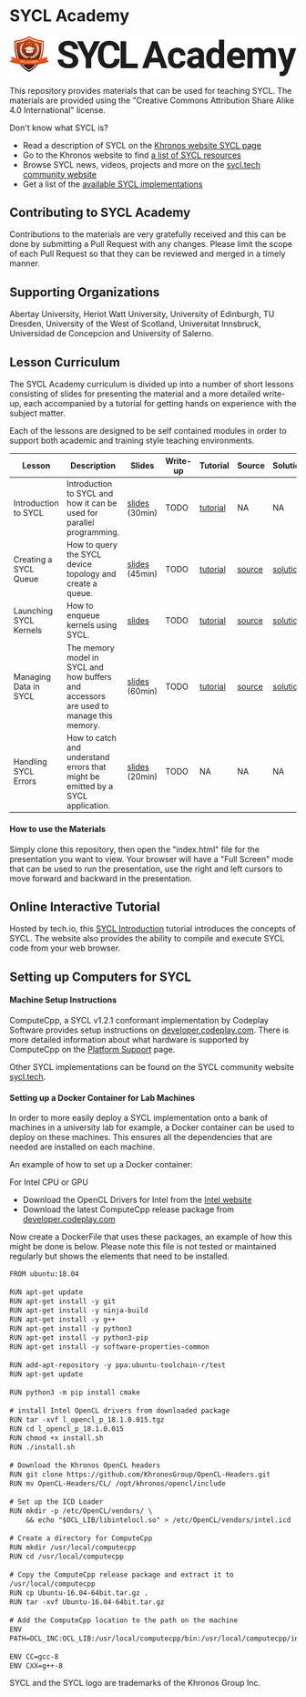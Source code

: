 # SYCL Academy

![SYCL Academy](sycl_academy.png "SYCL Academy")

This repository provides materials that can be used for teaching SYCL. The materials are provided using the "Creative Commons Attribution Share Alike 4.0 International" license.

Don't know what SYCL is?

*  Read a description of SYCL on the [Khronos website SYCL page](https://www.khronos.org/sycl/)
*  Go to the Khronos website to find [a list of SYCL resources](https://www.khronos.org/sycl/resources)
*  Browse SYCL news, videos, projects and more on the [sycl.tech community website](https://sycl.tech/)
*  Get a list of the [available SYCL implementations](https://sycl.tech/#get-sycl)

## Contributing to SYCL Academy

Contributions to the materials are very gratefully received and this can be done by submitting a Pull Request with any changes. Please limit the scope of each Pull Request so that they can be reviewed and merged in a timely manner.

## Supporting Organizations

Abertay University, Heriot Watt University, University of Edinburgh, TU Dresden, University of the West of Scotland, Universitat Innsbruck, Universidad de Concepcion and University of Salerno.

## Lesson Curriculum

The SYCL Academy curriculum is divided up into a number of short lessons consisting of slides for presenting the material and a more detailed write-up,
each accompanied by a tutorial for getting hands on experience with the subject matter.

Each of the lessons are designed to be self contained modules in order to support both academic and training style teaching environments.

| Lesson | Description | Slides | Write-up | Tutorial | Source | Solution |
|--------|-------------|--------|----------|----------|--------|----------|
| Introduction to SYCL | Introduction to SYCL and how it can be used for parallel programming. | [slides][lesson-1-slides] (30min) | TODO | [tutorial][lesson-1-tutorial] | NA | NA |
| Creating a SYCL Queue | How to query the SYCL device topology and create a queue. | [slides][lesson-2-slides] (45min) | TODO | [tutorial][lesson-2-tutorial] | [source][lesson-2-source] | [solution][lesson-2-solution] |
| Launching SYCL Kernels | How to enqueue kernels using SYCL. | [slides][lesson-3-slides] | TODO | [tutorial][lesson-3-tutorial] | [source][lesson-3-source] | [solution][lesson-3-solution] |
| Managing Data in SYCL | The memory model in SYCL and how buffers and accessors are used to manage this memory. | [slides][lesson-4-slides] (60min) | TODO | [tutorial][lesson-4-tutorial] | [source][lesson-4-source] | [solution][lesson-4-solution] |
| Handling SYCL Errors | How to catch and understand errors that might be emitted by a SYCL application. | [slides][lesson-5-slides] (20min) | TODO | NA | NA | NA |

#### How to use the Materials

Simply clone this repository, then open the "index.html" file for the presentation you want to view. Your browser will have a "Full Screen" mode that can be used to run the presentation, use the right and left cursors to move forward and backward in the presentation.

## Online Interactive Tutorial

Hosted by tech.io, this [SYCL Introduction](https://tech.io/playgrounds/48226/introduction-to-sycl/introduction-to-sycl-2) tutorial introduces the concepts of SYCL. The website also provides the ability to compile and execute SYCL code from your web browser.

## Setting up Computers for SYCL

#### Machine Setup Instructions

ComputeCpp, a SYCL v1.2.1 conformant implementation by Codeplay Software provides setup instructions on [developer.codeplay.com](https://developer.codeplay.com). There is more detailed information about what hardware is supported by ComputeCpp on the [Platform Support](https://developer.codeplay.com/products/computecpp/ce/guides/platform-support) page.

Other SYCL implementations can be found on the SYCL community website [sycl.tech](https://sycl.tech).

#### Setting up a Docker Container for Lab Machines

In order to more easily deploy a SYCL implementation onto a bank of machines in a university lab for example, a Docker container can be used to deploy on these machines. This ensures all the dependencies that are needed are installed on each machine.

An example of how to set up a Docker container:

For Intel CPU or GPU
* Download the OpenCL Drivers for Intel from the [Intel website](https://software.intel.com/en-us/articles/opencl-drivers)
* Download the latest ComputeCpp release package from [developer.codeplay.com](https://developer.codeplay.com)

Now create a DockerFile that uses these packages, an example of how this might be done is below. Please note this file is not tested or maintained regularly but shows the elements that need to be installed.

```
FROM ubuntu:18.04

RUN apt-get update
RUN apt-get install -y git
RUN apt-get install -y ninja-build
RUN apt-get install -y g++
RUN apt-get install -y python3
RUN apt-get install -y python3-pip
RUN apt-get install -y software-properties-common

RUN add-apt-repository -y ppa:ubuntu-toolchain-r/test
RUN apt-get update

RUN python3 -m pip install cmake

# install Intel OpenCL drivers from downloaded package
RUN tar -xvf l_opencl_p_18.1.0.015.tgz
RUN cd l_opencl_p_18.1.0.015
RUN chmod +x install.sh
RUN ./install.sh

# Download the Khronos OpenCL headers
RUN git clone https://github.com/KhronosGroup/OpenCL-Headers.git
RUN mv OpenCL-Headers/CL/ /opt/khronos/opencl/include

# Set up the ICD Loader
RUN mkdir -p /etc/OpenCL/vendors/ \
    && echo "$OCL_LIB/libintelocl.so" > /etc/OpenCL/vendors/intel.icd

# Create a directory for ComputeCpp
RUN mkdir /usr/local/computecpp
RUN cd /usr/local/computecpp

# Copy the ComputeCpp release package and extract it to /usr/local/computecpp
RUN cp Ubuntu-16.04-64bit.tar.gz . 
RUN tar -xvf Ubuntu-16.04-64bit.tar.gz

# Add the ComputeCpp location to the path on the machine
ENV PATH=OCL_INC:OCL_LIB:/usr/local/computecpp/bin:/usr/local/computecpp/include:/usr/local/computecpp/lib:${PATH}

ENV CC=gcc-8
ENV CXX=g++-8
```

SYCL and the SYCL logo are trademarks of the Khronos Group Inc.

[lesson-1-slides]: ./Lesson_Materials/Lesson-1-Introduction-to-SYCL/index.html
[lesson-1-tutorial]: ./Code_Exercises/cppcon/docs/sycl_00_setting_up_computecpp.md

[lesson-2-slides]: ./Lesson_Materials/Lesson-2-Creating-a-SYCL-Queue/index.html
[lesson-2-tutorial]: ./Code_Exercises/cppcon/docs/sycl_01_configuring_a_queue.md
[lesson-2-source]: ./Code_Exercises/cppcon/source/sycl_01_configuring_a_queue.cpp
[lesson-2-solution]: ./Code_Exercises/cppcon/solutions/sycl_01_configuring_a_queue.cpp

[lesson-3-slides]: ./Lesson_Materials/Lesson-3-Launching-SYCL-Kernels/index.html
[lesson-3-tutorial]: ./Code_Exercises/cppcon/docs/sycl_02_hello_world.md
[lesson-3-source]: ./Code_Exercises/cppcon/source/sycl_02_hello_world.cpp
[lesson-3-solution]: ./Code_Exercises/cppcon/solutions/sycl_02_hello_world.cpp

[lesson-4-slides]: ./Lesson_Materials/Lesson-4-Managing-Data-in-SYCL/index.html
[lesson-4-tutorial]: ./Code_Exercises/cppcon/docs/sycl_03_vector_add.md
[lesson-4-source]: ./Code_Exercises/cppcon/source/sycl_03_vector_add.cpp
[lesson-4-solution]: ./Code_Exercises/cppcon/solutions/sycl_03_vector_add.cpp

[lesson-5-slides]: ./Lesson_Materials/Lesson-5-Handling-SYCL-Errors/index.html

